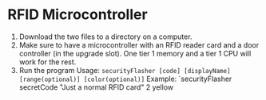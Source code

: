 # RFID Microcontroller
1. Download the two files to a directory on a computer.
2. Make sure to have a microcontroller with an RFID reader card and a door controller (in the upgrade slot). One tier 1 memory and a tier 1 CPU will work for the rest. 
3. Run the program 
Usage: `securityFlasher [code] [displayName] [range(optional)] [color(optional)]`
Example: `securityFlasher secretCode "Just a normal RFID card" 2 yellow
